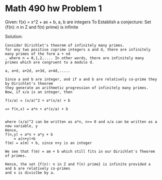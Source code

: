 Math 490 hw Problem 1
==================

Given: f(x) = x^2 + ax + b, a, b are integers
To Establish a conjecture: Set {f(n): n in Z and f(n) prime} is infinite

Solution:

	Consider Dirichlet's theorem of infinitely many primes.
	for any two positive coprime integers a and d, there are infinitely many primes of the form a + nd
	, where n = 0,1,2,.... In other words, there are infinitely many primes which are congruent to a modulo d.
	
	a, a+d, a+2d, a+3d, a+4d,.....
	
	Since a and b are integer, and if a and b are relatively co-prime they by Dirichlet's theorem
	they generate an arithmetic progression of infinitely many primes.	
	Now, if x/a is an integer, then										
	
	f(x/a) = (x/a)^2 + a*(x/a) + b
	
	=> f(n,x) = a*n + a*(x/a) + b


	where (x/a)^2 can be written as a*n, n>= 0 and x/a can be written as a new variable, y
	Hence,
	f(n,y) = a*n + a*y + b
		= a(n+y)+b 
	f(m) = a(m) + b, since n+y is an integer 	
	
	We see that f(m) = am + b which still fits in our Dirichlet's Theorem of primes. 
	
	Hence, the set {f(n): n in Z and f(n) prime} is infinite provided a and b are relatively co-primes
	and x is divislbe by a.
	

			




